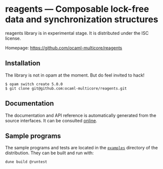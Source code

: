 # reagents — Composable lock-free data and synchronization structures

reagents library is in experimental stage. It is distributed under the 
ISC license.

Homepage: https://github.com/ocaml-multicore/reagents

## Installation

The library is not in opam at the moment. But do feel invited to hack! 
```
$ opam switch create 5.0.0
$ git clone git@github.com:ocaml-multicore/reagents.git
```

## Documentation

The documentation and API reference is automatically generated from 
the source interfaces. It can be consulted [online](https://ocaml-multicore.github.io/reagents/doc/).

## Sample programs

The sample programs and tests are located in the [`examples`](examples) 
directory of the distribution. They can be built and run with:

    dune build @runtest
